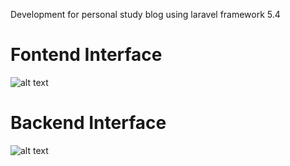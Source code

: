 Development for personal study blog using laravel framework 5.4

<h1>Fontend Interface</h1>

![alt text](http://www.xulin-tan.com/demo/blog/frontend.png)

<h1>Backend Interface</h1>

![alt text](http://www.xulin-tan.com/demo/blog/backend.png)
